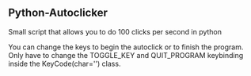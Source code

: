 ## Python-Autoclicker

<p>Small script that allows you to do 100 clicks per second in python</p>

<p>You can change the keys to begin the autoclick or to finish the program. Only have to change the TOGGLE_KEY and QUIT_PROGRAM keybinding inside the KeyCode(char='') class.</p>
